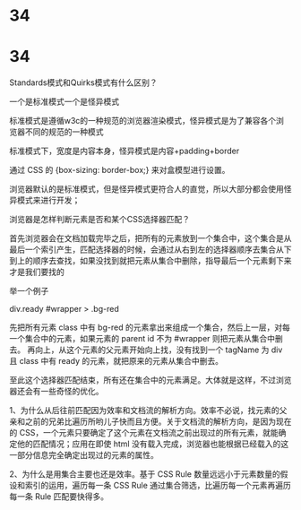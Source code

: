 # 34

# 34

Standards模式和Quirks模式有什么区别？

一个是标准模式一个是怪异模式

标准模式是遵循w3c的一种规范的浏览器渲染模式，怪异模式是为了兼容各个浏览器不同的规范的一种模式

标准模式下，宽度是内容本身，怪异模式是内容+padding+border

通过 CSS 的 {box-sizing: border-box;} 来对盒模型进行设置。

浏览器默认的是标准模式，但是怪异模式更符合人的直觉，所以大部分都会使用怪异模式来进行开发；

浏览器是怎样判断元素是否和某个CSS选择器匹配？

首先浏览器会在文档加载完毕之后，把所有的元素放到一个集合中，这个集合是从最后一个索引产生，匹配选择器的时候，会通过从右到左的选择器顺序去集合从下到上的顺序去查找，如果没找到就把元素从集合中删除，指导最后一个元素剩下来才是我们要找的

举一个例子

div.ready #wrapper > .bg-red

先把所有元素 class 中有 bg-red 的元素拿出来组成一个集合，然后上一层，对每一个集合中的元素，如果元素的 parent id 不为 #wrapper 则把元素从集合中删去。 再向上，从这个元素的父元素开始向上找，没有找到一个 tagName 为 div 且 class 中有 ready 的元素，就把原来的元素从集合中删去。

至此这个选择器匹配结束，所有还在集合中的元素满足。大体就是这样，不过浏览器还会有一些奇怪的优化。

1、为什么从后往前匹配因为效率和文档流的解析方向。效率不必说，找元素的父亲和之前的兄弟比遍历所哟儿子快而且方便。关于文档流的解析方向，是因为现在的 CSS，一个元素只要确定了这个元素在文档流之前出现过的所有元素，就能确定他的匹配情况；应用在即使 html 没有载入完成，浏览器也能根据已经载入的这一部分信息完全确定出现过的元素的属性。

2、为什么是用集合主要也还是效率。基于 CSS Rule 数量远远小于元素数量的假设和索引的运用，遍历每一条 CSS Rule 通过集合筛选，比遍历每一个元素再遍历每一条 Rule 匹配要快得多。